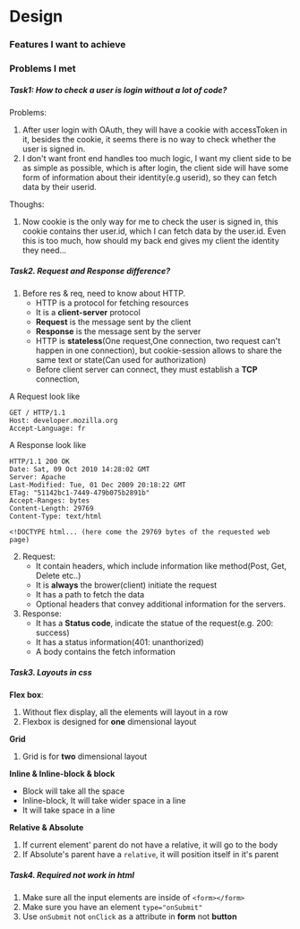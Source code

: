 # Design

### Features I want to achieve


### Problems I met
##### Task1: How to check a user is login without a lot of code?
Problems:
1. After user login with OAuth, they will have a cookie with accessToken in it,
besides the cookie, it seems there is no way to check whether the user is signed in.
2. I don't want front end handles too much logic, I want my client side to be as simple
as possible, which is after login, the client side will have some form of information
about their identity(e.g userid), so they can fetch data by their userid. 


Thoughs:
1. Now cookie is the only way for me to check the user is signed in, this cookie contains
ther user.id, which I can fetch data by the user.id. Even this is too much, how should
my back end gives my client the identity they need...


##### Task2. Request and Response difference?
1. Before res & req, need to know about HTTP.
    - HTTP is a protocol for fetching resources
    - It is a **client-server** protocol
    - **Request** is the message sent by the client
    - **Response** is the message sent by the server
    - HTTP is **stateless**(One request,One connection, two request can't happen in one connection), but cookie-session allows
    to share the same text or state(Can used for authorization)
    - Before client server can connect, they must establish a **TCP** connection, 

A Request look like
```
GET / HTTP/1.1
Host: developer.mozilla.org
Accept-Language: fr
```

A Response look like
```
HTTP/1.1 200 OK
Date: Sat, 09 Oct 2010 14:28:02 GMT
Server: Apache
Last-Modified: Tue, 01 Dec 2009 20:18:22 GMT
ETag: "51142bc1-7449-479b075b2891b"
Accept-Ranges: bytes
Content-Length: 29769
Content-Type: text/html

<!DOCTYPE html... (here come the 29769 bytes of the requested web page)
```


2. Request:
    - It contain headers, which include information like method(Post, Get, Delete etc..)
    - It is **always** the brower(client) initiate the request
    - It has a path to fetch the data
    - Optional headers that convey additional information for the servers.
3. Response:
    - It has a **Status code**, indicate the statue of the request(e.g. 200: success)
    - It has a status information(401: unanthorized)
    - A body contains the fetch information

##### Task3. Layouts in css
**Flex box**:
1. Without flex display, all the elements will layout in a row
2. Flexbox is designed for **one** dimensional layout

**Grid**
1. Grid is for **two** dimensional layout

**Inline & Inline-block & block**
- Block will take all the space
- Inline-block, It will take wider space in a line
- It will take space in a line

**Relative & Absolute**
1. If current element' parent do not have a relative, it will go to the body
2. If Absolute's parent have a ``relative``, it will position itself in it's parent


##### Task4. Required not work in html
1. Make sure all the input elements are inside of ```<form></form>```
2. Make sure you have an element ```type="onSubmit"```
3. Use ```onSubmit``` not ```onClick``` as a attribute in **form** not **button**

